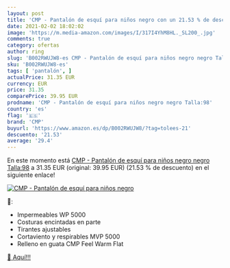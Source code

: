 ```yaml
---
layout: post
title: 'CMP - Pantalón de esquí para niños negro con un 21.53 % de descuento'
date: 2021-02-02 18:02:02
image: 'https://m.media-amazon.com/images/I/317I4YhM8HL._SL200_.jpg'
comments: true
category: ofertas
author: ring
slug: 'B002RWUJW8-es CMP - Pantalón de esquí para niños negro negro Talla:98'
sku: 'B002RWUJW8-es'
tags: [ 'pantalón', ]
actualPrice: 31.35 EUR
currency: EUR
price: 31.35
comparePrice: 39.95 EUR
prodname: 'CMP - Pantalón de esquí para niños negro negro Talla:98'
country: 'es'
flag: '🇪🇸'
brand: 'CMP'
buyurl: 'https://www.amazon.es/dp/B002RWUJW8/?tag=tolees-21'
descuento: '21.53'
average: '29.4'
---
```


En este momento está [CMP - Pantalón de esquí para niños negro negro Talla:98](https://www.amazon.es/dp/B002RWUJW8/?tag=tolees-21) a 31.35 EUR (original: 39.95 EUR) (21.53 %  de descuento) en el siguiente enlace!

[![CMP - Pantalón de esquí para niños negro](https://m.media-amazon.com/images/I/317I4YhM8HL._SL200_.jpg)](https://www.amazon.es/dp/B002RWUJW8/?tag=tolees-21)

🔎:

- Impermeables WP 5000
- Costuras encintadas en parte
- Tirantes ajustables
- Cortaviento y respirables MVP 5000
- Relleno en guata CMP Feel Warm Flat

[🛒 Aquí!!!](https://www.amazon.es/dp/B002RWUJW8/?tag=tolees-21)
